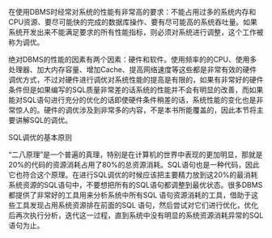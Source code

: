 在使用DBMS时经常对系统的性能有非常高的要求：不能占用过多的系统内存和CPU资源、要尽可能快的完成的数据库操作、要有尽可能高的系统吞吐量。如果系统开发出来不能满足要求的所有性能指标，则必须对系统进行调整，这个工作被称为调优。
绝对DBMS的性能的因素有两个因素：硬件和软件。使用频率的的CPU、使用多处理器、加大内存容量、增加Cache、提高网络速度等这些都是非常有效的硬件调优方式，不过对硬件进行调优对系统性能的提高是有限的，如果有非常好的硬件条件但是如果编写的SQL质量非常差的话系统的性能并不会有明显的改善，而如果能对SQL语句进行充分的优化的话即使硬件条件稍差的话，系统性能的变化也是非常惊人的。硬件的调优涉及到非常多的内容，不是本书所能覆盖的，因此本节将主要讲解SQL的调优。
SQL调优的基本原则
“二八原理”是一个普遍的真理，特别是在计算机的世界中表现的更加明显，那就是20%的代码的资源消耗占用了80%的总资源消耗。SQL语句也是一种代码，因此它也符合这个原理。在进行SQL调优的时候应该把主要精力放到这20%的最消耗系统资源的SQL语句中，不要想把所有的SQL语句都调整到最优状态。很多DBMS 都提供了非常好的工具用来分析系统中所有SQL 语句资源消耗的工具，借助于这些工具发现占用系统资源排在前面的SQL 语句，然后尝试对它们进行优化，优化后再次执行分析，迭代这一过程，直到系统中没有明显的系统资源消耗异常的SQL语句为止。